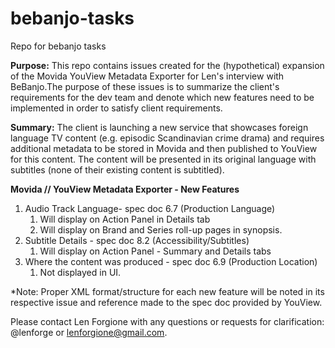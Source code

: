 # bebanjo-tasks
Repo for bebanjo tasks

**Purpose:** This repo contains issues created for the (hypothetical) expansion of the Movida YouView Metadata Exporter for Len's interview with BeBanjo.The purpose of these issues is to summarize the client's requirements for the dev team and denote which new features need to be implemented in order to satisfy client requirements.

**Summary:** The client is launching a new service that showcases foreign language TV content (e.g. episodic Scandinavian crime drama) and requires additional metadata to be stored in Movida and then published to YouView for this content. The content will be presented in its original language with subtitles (none of their existing content is subtitled).

**Movida // YouView Metadata Exporter - New Features**
1. Audio Track Language- spec doc 6.7 (Production Language)
    1. Will display on Action Panel in Details tab
    1. Will display on Brand and Series roll-up pages in synopsis.
1. Subtitle Details - spec doc 8.2 (Accessibility/Subtitles)
    1. Will display on Action Panel - Summary and Details tabs
1. Where the content was produced - spec doc 6.9 (Production Location)
    1. Not displayed in UI.
    
*Note: Proper XML format/structure for each new feature will be noted in its respective issue and reference made to the spec doc provided by YouView.

Please contact Len Forgione with any questions or requests for clarification: @lenforge or lenforgione@gmail.com.
